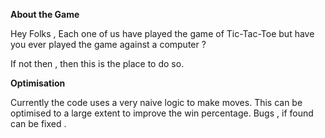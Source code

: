 
**About the Game**

Hey Folks , 
Each one of us have played the game of Tic-Tac-Toe but have you ever played the game against a computer ?

If not then , then this is the place to do so.


**Optimisation**

Currently the code uses a very naive logic to make moves. This can be optimised to a large extent to improve the win percentage.
Bugs , if found can be fixed .
